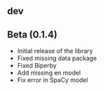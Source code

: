 ## dev

## Beta (0.1.4)

- Initial release of the library
- Fixed missing data package
- Fixed Biperby
- Add missing en model
- Fix error in SpaCy model
